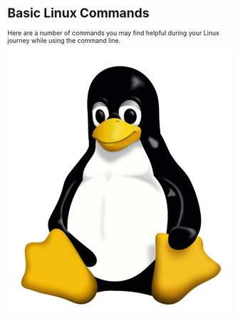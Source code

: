 # Basic Linux Commands

Here are a number of commands you may find helpful during your Linux journey while using the command line.

![Linux Penguin](../images/linux-penguin.png) 
